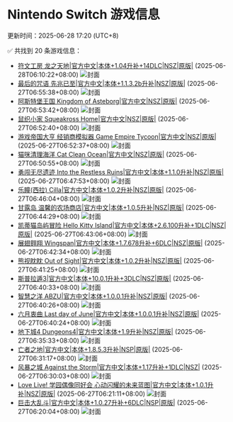 # Nintendo Switch 游戏信息
更新时间：2025-06-28 17:20 (UTC+8)

✅ 共找到 20 条游戏信息：

- [符文工房 龙之天地|官方中文|本体+1.04升补+14DLC|NSZ|原版|](https://www.gamer520.com/93898.html) (2025-06-28T06:10:22+08:00)
  ![封面](https://s1.imagehub.cc/images/2025/06/04/21dd2eb26d333c54dfa8eca3966342bd.jpg)
- [最后的咒语 先兆已至|官方中文|本体+1.1.3.2b升补|NSZ|原版|](https://www.gamer520.com/54373.html) (2025-06-27T06:55:38+08:00)
  ![封面](https://shared.cdn.queniuqe.com/store_item_assets/steam/apps/3023570/1b95a61d0b4eb281efd3fdbb869bac896ffa5c48/capsule_616x353.jpg?t=1744117764)
- [阿斯特堡王国 Kingdom of Asteborg|官方中文|NSZ|原版|](https://www.gamer520.com/95276.html) (2025-06-27T06:53:42+08:00)
  ![封面](https://assets.nintendo.com/image/upload/ar_16:9,b_auto:border,c_lpad/b_white/f_auto/q_auto/dpr_1.5/c_scale,w_700/ncom/software/switch/70010000082533/164c9f468e14f644594112c8a0576ea5ca4173ee9f2ccbdceb284d42e5572e70)
- [鼠织小家 Squeakross Home|官方中文|NSZ|原版|](https://www.gamer520.com/95278.html) (2025-06-27T06:52:40+08:00)
  ![封面](https://assets.nintendo.com/image/upload/ar_16:9,c_lpad,w_1240/b_white/f_auto/q_auto/ncom/software/switch/70010000095394/e784ccb2f2b60b06a0959f277b5832d8dc806bb706909d3fdb6173e7c89eee37)
- [游戏帝国大亨 经销商模拟器 Game Empire Tycoon|官方中文|NSZ|原版|](https://www.gamer520.com/95274.html) (2025-06-27T06:52:37+08:00)
  ![封面](https://assets.nintendo.com/image/upload/ar_16:9,c_lpad,w_1240/b_white/f_auto/q_auto/ncom/software/switch/70010000086629/28f63a1e49b7195487d5df54dc1546b4f3f1a38eacebe85d912264e78435eb9b)
- [猫咪清理海洋 Cat Clean Ocean|官方中文|NSZ|原版|](https://www.gamer520.com/95272.html) (2025-06-27T06:50:55+08:00)
  ![封面](https://assets.nintendo.com/image/upload/ar_16:9,c_lpad,w_1240/b_white/f_auto/q_auto/ncom/software/switch/70010000087186/fbf4dc376fd8b4d0025276ffdbe3433960a52b5d268e042c0f88ca13e713900e)
- [勇闯无尽遗迹 Into the Restless Ruins|官方中文|本体+1.1.0升补|NSZ|原版|](https://www.gamer520.com/94004.html) (2025-06-27T06:47:53+08:00)
  ![封面](https://shared.cdn.queniuqe.com/store_item_assets/steam/apps/2877770/capsule_616x353.jpg?t=1747747006)
- [乐瞳(西拉) Cilla|官方中文|本体+1.0.2升补|NSZ|原版|](https://www.gamer520.com/85406.html) (2025-06-27T06:46:04+08:00)
  ![封面](https://assets.nintendo.com/image/upload/ar_16:9,b_auto:border,c_lpad/b_white/f_auto/q_auto/dpr_1.5/c_scale,w_1300/ncom/software/switch/70010000080003/ad628848c3e7c248b1695f2e7ffb43df6dcd3e9fc5fc4b2e951d4b30f943fe46)
- [甘露岛 温馨的农场商店|官方中文|本体+1.0.5升补|NSZ|原版|](https://www.gamer520.com/89774.html) (2025-06-27T06:44:29+08:00)
  ![封面](https://shared.cdn.queniuqe.com/store_item_assets/steam/apps/2711030/capsule_616x353.jpg?t=1741359806)
- [凯蒂猫岛屿冒险 Hello Kitty Island|官方中文|本体+2.6.100升补+1DLC|NSZ|原版|](https://www.gamer520.com/90178.html) (2025-06-27T06:43:06+08:00)
  ![封面](https://shared.cdn.queniuqe.com/store_item_assets/steam/apps/2495100/319fa0f2237f4eb2daaed1ca1695f9fb83728ccb/capsule_616x353.jpg?t=1738357302)
- [展翅翱翔 Wingspan|官方中文|本体+1.7.678升补+6DLC|NSZ|原版|](https://www.gamer520.com/8935.html) (2025-06-27T06:42:34+08:00)
  ![封面](https://shared.cdn.queniuqe.com/store_item_assets/steam/apps/1962870/capsule_616x353.jpg?t=1702403167)
- [熊视眈眈 Out of Sight|官方中文|本体+1.0.2升补|NSZ|原版|](https://www.gamer520.com/94337.html) (2025-06-27T06:41:25+08:00)
  ![封面](https://s1.imagehub.cc/images/2025/06/13/e3a1ecb6fae6225c34b878f5b0220448.jpg)
- [斯普拉遁3|官方中文|本体+10.0.1升补+3DLC|NSZ|原版|](https://www.gamer520.com/59472.html) (2025-06-27T06:40:33+08:00)
  ![封面](https://ig.freer.blog/2023/09/16/1274526c60d5c.jpg)
- [智慧之洋 ABZU|官方中文|本体+1.0.0.1升补|NSZ|原版|](https://www.gamer520.com/95264.html) (2025-06-27T06:40:26+08:00)
  ![封面](https://shared.cdn.queniuqe.com/store_item_assets/steam/apps/384190/capsule_616x353.jpg?t=1736954887)
- [六月衷曲 Last day of June|官方中文|本体+1.0.0.1升补|NSZ|原版|](https://www.gamer520.com/95262.html) (2025-06-27T06:40:24+08:00)
  ![封面](https://shared.cdn.queniuqe.com/store_item_assets/steam/apps/635320/capsule_616x353.jpg?t=1634642828)
- [地下城4 Dungeons4|官方中文|本体+1.9升补|NSZ|原版|](https://www.gamer520.com/83596.html) (2025-06-27T06:35:33+08:00)
  ![封面](https://shared.cdn.queniuqe.com/store_item_assets/steam/apps/2964020/capsule_616x353.jpg?t=1723121859)
- [亡者之地|官方中文|本体+1.8.5.3升补|NSP|原版|](https://www.gamer520.com/76646.html) (2025-06-27T06:31:17+08:00)
  ![封面](https://shared.cdn.queniuqe.com/store_item_assets/steam/apps/2131010/capsule_616x353_schinese.jpg?t=1715612597)
- [风暴之城 Against the Storm|官方中文|本体+1.17升补+1DLC|NSZ|](https://www.gamer520.com/95211.html) (2025-06-27T06:30:03+08:00)
  ![封面](https://shared.cdn.queniuqe.com/store_item_assets/steam/apps/1336490/capsule_616x353_schinese.jpg?t=1667293983)
- [Love Live! 学园偶像同好会 心动闪耀的未来蓝图|官方中文|本体+1.0.1升补|NSZ|原版|](https://www.gamer520.com/91959.html) (2025-06-27T06:21:11+08:00)
  ![封面](https://store.nintendo.com.hk/media/catalog/product/cache/3be328691086628caca32d01ffcc430a/f/1/f19af920a7d2a9d8fcbee2c72fbeddf167fd892f1c2a5fbe9a70dca640c982fb.jpg)
- [巨击大乱斗|官方中文|本体+1.0.27升补+6DLC|NSP|原版|](https://www.gamer520.com/62777.html) (2025-06-27T06:20:04+08:00)
  ![封面](https://ig.freer.blog/2023/08/06/999bc4ea7fd7b.jpg)
